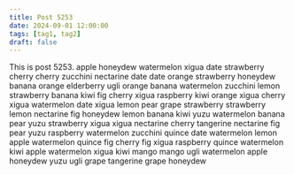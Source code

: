 ```yaml
---
title: Post 5253
date: 2024-09-01 12:00:00
tags: [tag1, tag2]
draft: false
---
```

This is post 5253.
apple
honeydew
watermelon
xigua
date
strawberry
cherry
cherry
zucchini
nectarine
date
date
orange
strawberry
honeydew
banana
orange
elderberry
ugli
orange
banana
watermelon
zucchini
lemon
strawberry
banana
kiwi
fig
cherry
xigua
raspberry
kiwi
orange
xigua
cherry
xigua
watermelon
date
xigua
lemon
pear
grape
strawberry
strawberry
lemon
nectarine
fig
honeydew
lemon
banana
kiwi
yuzu
watermelon
banana
pear
yuzu
strawberry
xigua
xigua
nectarine
cherry
tangerine
nectarine
fig
pear
yuzu
raspberry
watermelon
zucchini
quince
date
watermelon
lemon
apple
watermelon
quince
fig
cherry
fig
xigua
raspberry
quince
watermelon
kiwi
apple
watermelon
xigua
kiwi
mango
mango
ugli
watermelon
apple
honeydew
yuzu
ugli
grape
tangerine
grape
honeydew
